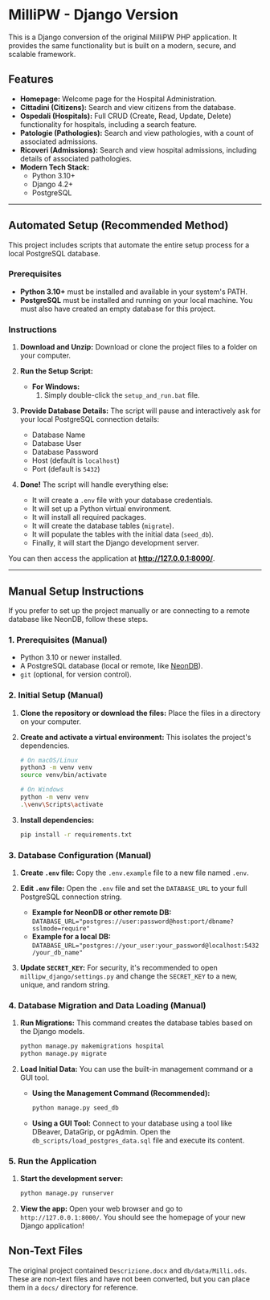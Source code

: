 # MilliPW - Django Version

This is a Django conversion of the original MilliPW PHP application. It provides the same functionality but is built on a modern, secure, and scalable framework.

## Features

*   **Homepage:** Welcome page for the Hospital Administration.
*   **Cittadini (Citizens):** Search and view citizens from the database.
*   **Ospedali (Hospitals):** Full CRUD (Create, Read, Update, Delete) functionality for hospitals, including a search feature.
*   **Patologie (Pathologies):** Search and view pathologies, with a count of associated admissions.
*   **Ricoveri (Admissions):** Search and view hospital admissions, including details of associated pathologies.
*   **Modern Tech Stack:**
    *   Python 3.10+
    *   Django 4.2+
    *   PostgreSQL

---

## Automated Setup (Recommended Method)

This project includes scripts that automate the entire setup process for a local PostgreSQL database.

### Prerequisites

*   **Python 3.10+** must be installed and available in your system's PATH.
*   **PostgreSQL** must be installed and running on your local machine. You must also have created an empty database for this project.

### Instructions

1.  **Download and Unzip:** Download or clone the project files to a folder on your computer.

2.  **Run the Setup Script:**
    *   **For Windows:**
        1.  Simply double-click the `setup_and_run.bat` file.

3.  **Provide Database Details:** The script will pause and interactively ask for your local PostgreSQL connection details:
    *   Database Name
    *   Database User
    *   Database Password
    *   Host (default is `localhost`)
    *   Port (default is `5432`)

4.  **Done!** The script will handle everything else:
    *   It will create a `.env` file with your database credentials.
    *   It will set up a Python virtual environment.
    *   It will install all required packages.
    *   It will create the database tables (`migrate`).
    *   It will populate the tables with the initial data (`seed_db`).
    *   Finally, it will start the Django development server.

You can then access the application at **http://127.0.0.1:8000/**.

---

## Manual Setup Instructions

If you prefer to set up the project manually or are connecting to a remote database like NeonDB, follow these steps.

### 1. Prerequisites (Manual)

*   Python 3.10 or newer installed.
*   A PostgreSQL database (local or remote, like [NeonDB](https://neon.tech)).
*   `git` (optional, for version control).

### 2. Initial Setup (Manual)

1.  **Clone the repository or download the files:**
    Place the files in a directory on your computer.

2.  **Create and activate a virtual environment:**
    This isolates the project's dependencies.
    ```bash
    # On macOS/Linux
    python3 -m venv venv
    source venv/bin/activate

    # On Windows
    python -m venv venv
    .\venv\Scripts\activate
    ```

3.  **Install dependencies:**
    ```bash
    pip install -r requirements.txt
    ```

### 3. Database Configuration (Manual)

1.  **Create `.env` file:**
    Copy the `.env.example` file to a new file named `.env`.

2.  **Edit `.env` file:**
    Open the `.env` file and set the `DATABASE_URL` to your full PostgreSQL connection string.
    *   **Example for NeonDB or other remote DB:**
        `DATABASE_URL="postgres://user:password@host:port/dbname?sslmode=require"`
    *   **Example for a local DB:**
        `DATABASE_URL="postgres://your_user:your_password@localhost:5432/your_db_name"`

3.  **Update `SECRET_KEY`:** For security, it's recommended to open `millipw_django/settings.py` and change the `SECRET_KEY` to a new, unique, and random string.

### 4. Database Migration and Data Loading (Manual)

1.  **Run Migrations:**
    This command creates the database tables based on the Django models.
    ```bash
    python manage.py makemigrations hospital
    python manage.py migrate
    ```

2.  **Load Initial Data:**
    You can use the built-in management command or a GUI tool.
    *   **Using the Management Command (Recommended):**
        ```bash
        python manage.py seed_db
        ```
    *   **Using a GUI Tool:** Connect to your database using a tool like DBeaver, DataGrip, or pgAdmin. Open the `db_scripts/load_postgres_data.sql` file and execute its content.

### 5. Run the Application

1.  **Start the development server:**
    ```bash
    python manage.py runserver
    ```

2.  **View the app:**
    Open your web browser and go to `http://127.0.0.1:8000/`. You should see the homepage of your new Django application!

## Non-Text Files

The original project contained `Descrizione.docx` and `db/data/Milli.ods`. These are non-text files and have not been converted, but you can place them in a `docs/` directory for reference.